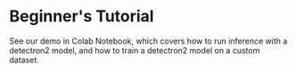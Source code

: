 
# Beginner's Tutorial

See our demo in Colab Notebook, 
which covers how to run inference with a detectron2 model, 
and how to train a detectron2 model on a custom dataset.
